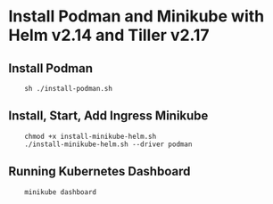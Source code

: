 # Install Podman and Minikube with Helm v2.14 and Tiller v2.17

## Install Podman
```
    sh ./install-podman.sh
```

## Install, Start, Add Ingress Minikube
```
    chmod +x install-minikube-helm.sh
    ./install-minikube-helm.sh --driver podman
```

## Running Kubernetes Dashboard
```
    minikube dashboard
```